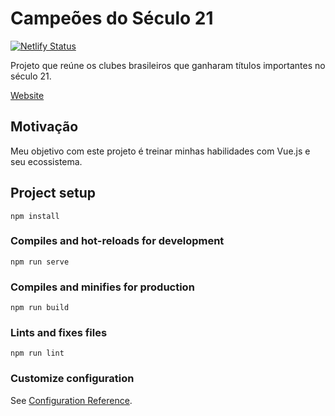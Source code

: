 # Campeões do Século 21

[![Netlify Status](https://api.netlify.com/api/v1/badges/5de8d7dc-93f6-49c0-984d-bbea4f788374/deploy-status)](https://app.netlify.com/sites/upbeat-stonebraker-5b481a/deploys)

Projeto que reúne os clubes brasileiros que ganharam títulos importantes no século 21.

[Website](https://campeoes-do-seculo-21.netlify.com/)

## Motivação

Meu objetivo com este projeto é treinar minhas habilidades com Vue.js e seu ecossistema.

## Project setup
```
npm install
```

### Compiles and hot-reloads for development
```
npm run serve
```

### Compiles and minifies for production
```
npm run build
```

### Lints and fixes files
```
npm run lint
```

### Customize configuration
See [Configuration Reference](https://cli.vuejs.org/config/).
